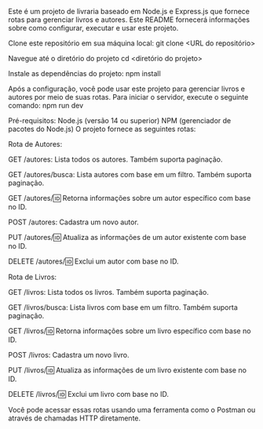 Este é um projeto de livraria baseado em Node.js e Express.js que fornece rotas para gerenciar livros e autores. 
Este README fornecerá informações sobre como configurar, executar e usar este projeto.

Clone este repositório em sua máquina local:
git clone <URL do repositório>

Navegue até o diretório do projeto
cd <diretório do projeto>

Instale as dependências do projeto:
npm install

Após a configuração, você pode usar este projeto para gerenciar livros e autores por meio de suas rotas. Para iniciar o servidor, execute o seguinte comando:
npm run dev

Pré-requisitos:
Node.js (versão 14 ou superior)
NPM (gerenciador de pacotes do Node.js)
O projeto fornece as seguintes rotas:

Rota de Autores:

GET /autores: Lista todos os autores. Também suporta paginação.

GET /autores/busca: Lista autores com base em um filtro. Também suporta paginação.

GET /autores/:id: Retorna informações sobre um autor específico com base no ID.

POST /autores: Cadastra um novo autor.

PUT /autores/:id: Atualiza as informações de um autor existente com base no ID.

DELETE /autores/:id: Exclui um autor com base no ID.

Rota de Livros:

GET /livros: Lista todos os livros. Também suporta paginação.

GET /livros/busca: Lista livros com base em um filtro. Também suporta paginação.

GET /livros/:id: Retorna informações sobre um livro específico com base no ID.

POST /livros: Cadastra um novo livro.

PUT /livros/:id: Atualiza as informações de um livro existente com base no ID.

DELETE /livros/:id: Exclui um livro com base no ID.

Você pode acessar essas rotas usando uma ferramenta como o Postman ou através de chamadas HTTP diretamente.
